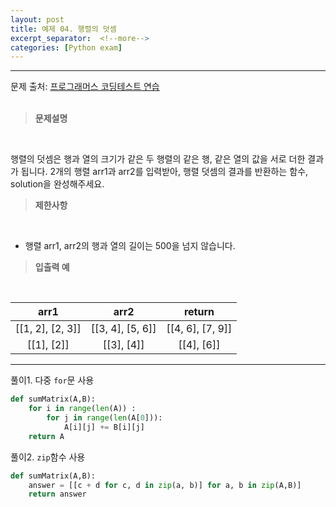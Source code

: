 ```yaml
---
layout: post
title: 예제 04. 행렬의 덧셈
excerpt_separator:  <!--more-->
categories: [Python exam]
---
```

___

문제 출처: [프로그래머스 코딩테스트 연습](https://programmers.co.kr/learn/courses/30/lessons/12950)
<br><br>
> **문제설명**
<br>

행렬의 덧셈은 행과 열의 크기가 같은 두 행렬의 같은 행, 같은 열의 값을 서로 더한 결과가 됩니다. 2개의 행렬 arr1과 arr2를 입력받아, 행렬 덧셈의 결과를 반환하는 함수, solution을 완성해주세요.

> **제한사항**
<br>

- 행렬 arr1, arr2의 행과 열의 길이는 500을 넘지 않습니다.

> **입출력 예**
<br>

| <center>arr1</center> |  <center>arr2</center> |  <center>return</center> |
| :--------: | :--------: | :--------: |
| [[1, 2], [2, 3]] | <center>[[3, 4], [5, 6]]</center> | <center>[[4, 6], [7, 9]]  </center> |
| [[1], [2]] | <center>[[3], [4]]</center> | <center>[[4], [6]]</center> |

___


풀이1. 다중 `for`문 사용
```python
def sumMatrix(A,B):
    for i in range(len(A)) :
        for j in range(len(A[0])):
            A[i][j] += B[i][j] 
    return A
```

풀이2. `zip`함수 사용
```python
def sumMatrix(A,B):
    answer = [[c + d for c, d in zip(a, b)] for a, b in zip(A,B)]
    return answer
```
 